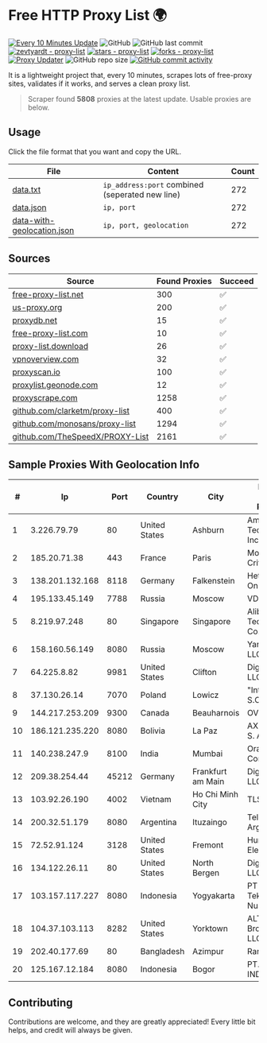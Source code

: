 
# Free HTTP Proxy List 🌍

[![Every 10 Minutes Update](https://github.com/mertguvencli/http-proxy-list/actions/workflows/main.yml/badge.svg?branch=main)](https://github.com/mertguvencli/http-proxy-list/actions/workflows/main.yml)
![GitHub](https://img.shields.io/github/license/mertguvencli/http-proxy-list)
![GitHub last commit](https://img.shields.io/github/last-commit/mertguvencli/http-proxy-list)
[![zevtyardt - proxy-list](https://img.shields.io/static/v1?label=zevtyardt&message=proxy-list&color=blue&logo=github)](https://github.com/zevtyardt/proxy-list "Go to GitHub repo")
[![stars - proxy-list](https://img.shields.io/github/stars/zevtyardt/proxy-list?style=social)](https://github.com/zevtyardt/proxy-list)
[![forks - proxy-list](https://img.shields.io/github/forks/zevtyardt/proxy-list?style=social)](https://github.com/zevtyardt/proxy-list)
[![Proxy Updater](https://github.com/zevtyardt/proxy-list/workflows/Proxy%20Updater/badge.svg)](https://github.com/zevtyardt/proxy-list/actions?query=workflow:"Proxy+Updater")
![GitHub repo size](https://img.shields.io/github/repo-size/zevtyardt/proxy-list)
[![GitHub commit activity](https://img.shields.io/github/commit-activity/m/zevtyardt/proxy-list?logo=commits)](https://github.com/zevtyardt/proxy-list/commits/main)

It is a lightweight project that, every 10 minutes, scrapes lots of free-proxy sites, validates if it works, and serves a clean proxy list.

> Scraper found **5808** proxies at the latest update. Usable proxies are below.

## Usage

Click the file format that you want and copy the URL.

|File|Content|Count|
|----|-------|-----|
|[data.txt](https://raw.githubusercontent.com/mertguvencli/http-proxy-list/main/proxy-list/data.txt)|`ip_address:port` combined (seperated new line)|272|
|[data.json](https://raw.githubusercontent.com/mertguvencli/http-proxy-list/main/proxy-list/data.json)|`ip, port`|272|
|[data-with-geolocation.json](https://raw.githubusercontent.com/mertguvencli/http-proxy-list/main/proxy-list/data-with-geolocation.json)|`ip, port, geolocation`|272|

## Sources

|Source|Found Proxies|Succeed|
|------|-------------|-------|
|[free-proxy-list.net](https://free-proxy-list.net)|300|✅|
|[us-proxy.org](https://www.us-proxy.org)|200|✅|
|[proxydb.net](http://proxydb.net)|15|✅|
|[free-proxy-list.com](https://free-proxy-list.com/?page=&port=&type%5B%5D=http&type%5B%5D=https&up_time=0&search=Search)|10|✅|
|[proxy-list.download](https://www.proxy-list.download/HTTP)|26|✅|
|[vpnoverview.com](https://vpnoverview.com/privacy/anonymous-browsing/free-proxy-servers)|32|✅|
|[proxyscan.io](https://www.proxyscan.io)|100|✅|
|[proxylist.geonode.com](https://proxylist.geonode.com/api/proxy-list?limit=300&page=1&sort_by=lastChecked&sort_type=desc&protocols=http,https)|12|✅|
|[proxyscrape.com](https://api.proxyscrape.com/v2/?request=displayproxies&protocol=http&timeout=10000&country=all&ssl=all&anonymity=all)|1258|✅|
|[github.com/clarketm/proxy-list](https://raw.githubusercontent.com/clarketm/proxy-list/master/proxy-list-raw.txt)|400|✅|
|[github.com/monosans/proxy-list](https://raw.githubusercontent.com/monosans/proxy-list/main/proxies/http.txt)|1294|✅|
|[github.com/TheSpeedX/PROXY-List](https://raw.githubusercontent.com/TheSpeedX/PROXY-List/master/http.txt)|2161|✅|


## Sample Proxies With Geolocation Info

|#|Ip|Port|Country|City|Internet Service Provider|
|-|--|----|-------|----|-------------------------|
|1|3.226.79.79|80|United States|Ashburn|Amazon Technologies Inc.|
|2|185.20.71.38|443|France|Paris|Mod Mission Critical LLC|
|3|138.201.132.168|8118|Germany|Falkenstein|Hetzner Online GmbH|
|4|195.133.45.149|7788|Russia|Moscow|VDS|
|5|8.219.97.248|80|Singapore|Singapore|Alibaba (US) Technology Co., Ltd.|
|6|158.160.56.149|8080|Russia|Moscow|Yandex.Cloud LLC|
|7|64.225.8.82|9981|United States|Clifton|DigitalOcean, LLC|
|8|37.130.26.14|7070|Poland|Lowicz|"InterKAM" S.C|
|9|144.217.253.209|9300|Canada|Beauharnois|OVH SAS|
|10|186.121.235.220|8080|Bolivia|La Paz|AXS Bolivia S. A.|
|11|140.238.247.9|8100|India|Mumbai|Oracle Corporation|
|12|209.38.254.44|45212|Germany|Frankfurt am Main|DigitalOcean, LLC|
|13|103.92.26.190|4002|Vietnam|Ho Chi Minh City|TLSOFT|
|14|200.32.51.179|8080|Argentina|Ituzaingo|Telefonica de Argentina|
|15|72.52.91.124|3128|United States|Fremont|Hurricane Electric LLC|
|16|134.122.26.11|80|United States|North Bergen|DigitalOcean, LLC|
|17|103.157.117.227|8080|Indonesia|Yogyakarta|PT Cloud Teknologi Nusantara|
|18|104.37.103.113|8282|United States|Yorktown|ALTIUS Broadband, LLC|
|19|202.40.177.69|80|Bangladesh|Azimpur|Ranks ITT|
|20|125.167.12.184|8080|Indonesia|Bogor|PT. TELKOM INDONESIA|



## Contributing

Contributions are welcome, and they are greatly appreciated! Every
little bit helps, and credit will always be given.

